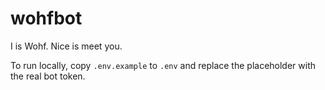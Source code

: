 # wohfbot
I is Wohf. Nice is meet you.

To run locally, copy `.env.example` to `.env` and replace the placeholder with the real bot token.
